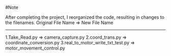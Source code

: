 #Note

After completing the project, I reorganized the code, resulting in changes to the filenames. 
Original File Name                =>              New File Name

---------------------------------------------------------------------------------------------
1.Take_Read.py                    =>             camera_capture.py
2.coord_trans.py                  =>          coordinate_conversion.py
3.real_to_motor_write_txt_test.py =>          motor_movement_control.py
